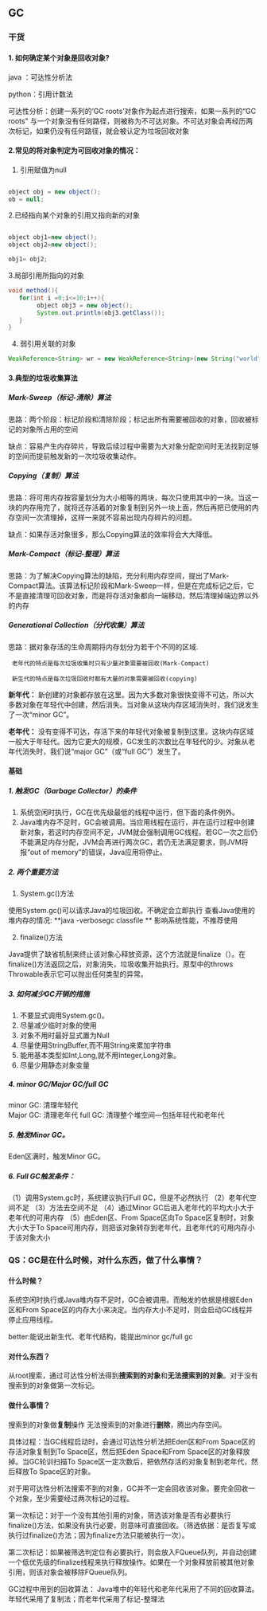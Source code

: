 ## GC

### 干货

#### 1. 如何确定某个对象是回收对象?
     
java ：可达性分析法

python：引用计数法

可达性分析：创建一系列的‘GC roots’对象作为起点进行搜索，如果一系列的“GC roots" 与一个对象没有任何路径，则被称为不可达对象。不可达对象会再经历两次标记，如果仍没有任何路径，就会被认定为垃圾回收对象

#### 2.常见的将对象判定为可回收对象的情况：

1. 引用赋值为null 

```java

object obj = new object();
ob = null;

```
2.已经指向某个对象的引用又指向新的对象
 
```java

object obj1=new object();
object obj2=new object();

obj1= obj2;

```
3.局部引用所指向的对象

```java
void method(){
   for(int i =0;i<=10;i++){
        object obj3 = new object();
        System.out.println(obj3.getClass());
   }
}

```
4. 弱引用关联的对象
 
```java
WeakReference<String> wr = new WeakReference<String>(new String("world"));

```

#### 3.典型的垃圾收集算法

##### Mark-Sweep（标记-清除）算法

思路：两个阶段：标记阶段和清除阶段；标记出所有需要被回收的对象，回收被标记的对象所占用的空间

缺点：容易产生内存碎片，导致后续过程中需要为大对象分配空间时无法找到足够的空间而提前触发新的一次垃圾收集动作。

##### Copying（复制）算法

思路：将可用内存按容量划分为大小相等的两块，每次只使用其中的一块。当这一块的内存用完了，就将还存活着的对象复制到另外一块上面，然后再把已使用的内存空间一次清理掉，这样一来就不容易出现内存碎片的问题。

缺点：如果存活对象很多，那么Copying算法的效率将会大大降低。

##### Mark-Compact（标记-整理）算法

思路：为了解决Copying算法的缺陷，充分利用内存空间，提出了Mark-Compact算法。该算法标记阶段和Mark-Sweep一样，但是在完成标记之后，它不是直接清理可回收对象，而是将存活对象都向一端移动，然后清理掉端边界以外的内存

##### Generational Collection（分代收集）算法

思路：据对象存活的生命周期将内存划分为若干个不同的区域.
     
     老年代的特点是每次垃圾收集时只有少量对象需要被回收(Mark-Compact)
     
     新生代的特点是每次垃圾回收时都有大量的对象需要被回收(copying)
     
**新年代：** 新创建的对象都存放在这里。因为大多数对象很快变得不可达，所以大多数对象在年轻代中创建，然后消失。当对象从这块内存区域消失时，我们说发生了一次“minor GC”。

**老年代：** 没有变得不可达，存活下来的年轻代对象被复制到这里。这块内存区域一般大于年轻代。因为它更大的规模，GC发生的次数比在年轻代的少。对象从老年代消失时，我们说“major GC”（或“full GC”）发生了。


#### 基础
##### 1. 触发GC（Garbage Collector）的条件

1. 系统空闲时执行，GC在优先级最低的线程中运行，但下面的条件例外。
2. Java堆内存不足时，GC会被调用。当应用线程在运行，并在运行过程中创建新对象，若这时内存空间不足，JVM就会强制调用GC线程。若GC一次之后仍不能满足内存分配，JVM会再进行两次GC，若仍无法满足要求，则JVM将报“out of memory”的错误，Java应用将停止。

##### 2. 两个重要方法
1. System.gc()方法

使用System.gc()可以请求Java的垃圾回收。不确定会立即执行
查看Java使用的堆内存的情况:  **java -verbosegc classfile **
影响系统性能，不推荐使用

2. finalize()方法

Java提供了缺省机制来终止该对象心释放资源，这个方法就是finalize（）。在finalize()方法返回之后，对象消失，垃圾收集开始执行。原型中的throws Throwable表示它可以抛出任何类型的异常。

##### 3. 如何减少GC开销的措施

1. 不要显式调用System.gc()。
2. 尽量减少临时对象的使用
3. 对象不用时最好显式置为Null
4. 尽量使用StringBuffer,而不用String来累加字符串
5. 能用基本类型如Int,Long,就不用Integer,Long对象。
6. 尽量少用静态对象变量

##### 4. minor GC/Major GC/full GC

minor GC: 清理年轻代    
Major GC: 清理老年代
full GC:  清理整个堆空间—包括年轻代和老年代

##### 5. 触发Minor GC。
Eden区满时，触发Minor GC。

##### 6. Full GC触发条件：
（1）调用System.gc时，系统建议执行Full GC，但是不必然执行
（2）老年代空间不足
（3）方法去空间不足
（4）通过Minor GC后进入老年代的平均大小大于老年代的可用内存
（5）由Eden区、From Space区向To Space区复制时，对象大小大于To Space可用内存，则把该对象转存到老年代，且老年代的可用内存小于该对象大小




### QS：GC是在什么时候，对什么东西，做了什么事情？

#### 什么时候？ 
系统空闲时执行或Java堆内存不足时，GC会被调用。而触发的依据是根据Eden区和From Space区的内存大小来决定。当内存大小不足时，则会启动GC线程并停止应用线程。

   better:能说出新生代、老年代结构，能提出minor gc/full gc 

#### 对什么东西？
从root搜索，通过可达性分析法得到**搜索到的对象**和**无法搜索到的对象**。对于没有搜索到的对象做第一次标记。

#### 做什么事情？
搜索到的对象做**复制**操作
无法搜索到的对象进行**删除**，腾出内存空间。

具体过程：当GC线程启动时，会通过可达性分析法把Eden区和From Space区的存活对象复制到To Space区，然后把Eden Space和From Space区的对象释放掉。当GC轮训扫描To Space区一定次数后，把依然存活的对象复制到老年代，然后释放To Space区的对象。

对于用可达性分析法搜索不到的对象，GC并不一定会回收该对象。要完全回收一个对象，至少需要经过两次标记的过程。

第一次标记：对于一个没有其他引用的对象，筛选该对象是否有必要执行finalize()方法，如果没有执行必要，则意味可直接回收。（筛选依据：是否复写或执行过finalize()方法；因为finalize方法只能被执行一次）。

第二次标记：如果被筛选判定位有必要执行，则会放入FQueue队列，并自动创建一个低优先级的finalize线程来执行释放操作。如果在一个对象释放前被其他对象引用，则该对象会被移除FQueue队列。

GC过程中用到的回收算法：
Java堆中的年轻代和老年代采用了不同的回收算法。年轻代采用了复制法；而老年代采用了标记-整理法



